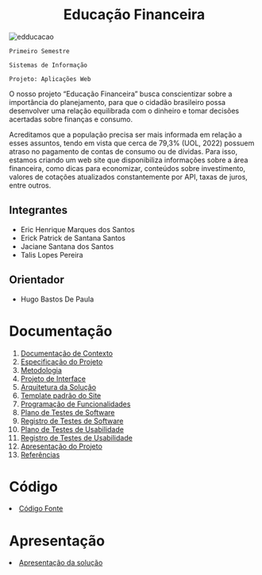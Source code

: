 
<h1 align="center">Educação Financeira</h1>

![edducacao](https://user-images.githubusercontent.com/112906249/208339072-b3d2101c-fde9-4ed3-b0e3-47eb18b67607.png)

`Primeiro Semestre`

`Sistemas de Informação`

`Projeto: Aplicações Web`

O nosso projeto “Educação Financeira” busca conscientizar sobre a importância do planejamento, para que o cidadão brasileiro possa desenvolver uma relação equilibrada com o dinheiro e tomar decisões acertadas sobre finanças e consumo. 

Acreditamos que a população precisa ser mais informada em relação a esses assuntos, tendo em vista que cerca de 79,3% (UOL, 2022) possuem atraso no pagamento de contas de consumo ou de dívidas. Para isso, estamos criando um web site que disponibiliza informações sobre a área financeira, como dicas para economizar, conteúdos sobre investimento, valores de cotações atualizados constantemente por API, taxas de juros, entre outros. 

## Integrantes

* Eric Henrique Marques dos Santos
* Erick Patrick de Santana Santos
* Jaciane Santana dos Santos
* Talis Lopes Pereira

## Orientador

* Hugo Bastos De Paula

# Documentação

<ol>
<li><a href="docs/01-Documentação de Contexto.md"> Documentação de Contexto</a></li>
<li><a href="docs/02-Especificação do Projeto.md"> Especificação do Projeto</a></li>
<li><a href="docs/03-Metodologia.md"> Metodologia</a></li>
<li><a href="docs/04-Projeto de Interface.md"> Projeto de Interface</a></li>
<li><a href="docs/05-Arquitetura da Solução.md"> Arquitetura da Solução</a></li>
<li><a href="docs/06-Template padrão do Site.md"> Template padrão do Site</a></li>
<li><a href="docs/07-Programação de Funcionalidades.md"> Programação de Funcionalidades</a></li>
<li><a href="docs/08-Plano de Testes de Software.md"> Plano de Testes de Software</a></li>
<li><a href="docs/09-Registro de Testes de Software.md"> Registro de Testes de Software</a></li>
<li><a href="docs/10-Plano de Testes de Usabilidade.md"> Plano de Testes de Usabilidade</a></li>
<li><a href="docs/11-Registro de Testes de Usabilidade.md"> Registro de Testes de Usabilidade</a></li>
<li><a href="docs/12-Apresentação do Projeto.md"> Apresentação do Projeto</a></li>
<li><a href="docs/13-Referências.md"> Referências</a></li>
</ol>

# Código

<li><a href="src/README.md"> Código Fonte</a></li>

# Apresentação

<li><a href="presentation/README.md"> Apresentação da solução</a></li>

